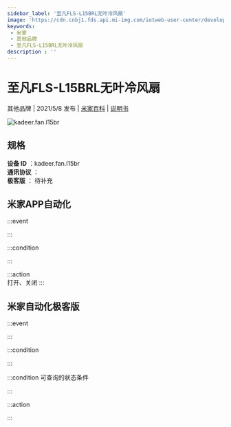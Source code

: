 ```yaml
---
sidebar_label: '至凡FLS-L15BRL无叶冷风扇'
image: 'https://cdn.cnbj1.fds.api.mi-img.com/iotweb-user-center/developer_1678870953777Wr6sqLq4.png?GalaxyAccessKeyId=AKVGLQWBOVIRQ3XLEW&Expires=9223372036854775807&Signature=MnxACGRcqk0T9u3k5pz43GlRMog='
keywords: 
 - 米家
 - 其他品牌
 - 至凡FLS-L15BRL无叶冷风扇
description : ''
---
```

# 至凡FLS-L15BRL无叶冷风扇

其他品牌 | 2021/5/8 发布 | [米家百科](https://home.mi.com/webapp/content/baike/product/index.html?model=kadeer.fan.l15br) | [说明书](https://home.mi.com/views/introduction.html?model=kadeer.fan.l15br&region=cn)

![kadeer.fan.l15br](https://cdn.cnbj1.fds.api.mi-img.com/iotweb-user-center/developer_1678870953777Wr6sqLq4.png?GalaxyAccessKeyId=AKVGLQWBOVIRQ3XLEW&Expires=9223372036854775807&Signature=MnxACGRcqk0T9u3k5pz43GlRMog=)

## 规格  
> 
**设备 ID** ：kadeer.fan.l15br  
**通讯协议** ：  
**极客版**  ： 待补充 


## 米家APP自动化  

:::event  

:::

:::condition  

:::

:::action   
打开、关闭
:::

## 米家自动化极客版  

:::event  

:::

:::condition  

:::

:::condition 可查询的状态条件  

:::

:::action  

:::

        
